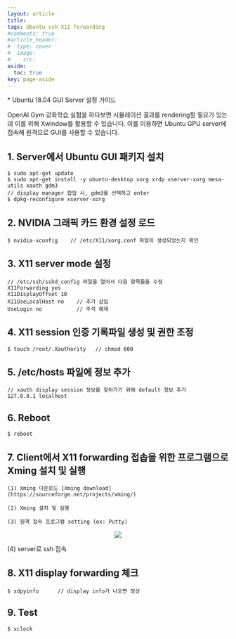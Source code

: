 ```yaml
---
layout: article
title:
tags: Ubuntu ssh X11 forwarding
#comments: true
#article_header:
#  type: cover
#  image:
#    src:
aside:
  toc: true
key: page-aside
---
```


  \* Ubuntu 18.04 GUI Server 설정 가이드

  OpenAI Gym 강화학습 실험을 하다보면 시뮬레이션 결과를 rendering할 필요가 있는데 이를 위해 Xwindow를 활용할 수 있습니다. 이를 이용하면 Ubuntu GPU server에 접속해 원격으로 GUI를 사용할 수 있습니다.


## 1. Server에서 Ubuntu GUI 패키지 설치

    $ sudo apt-get update
    $ sudo apt-get install -y ubuntu-desktop xorg xrdp xserver-xorg mesa-utils xauth gdm3
    // display manager 팝업 시, gdm3를 선택하고 enter
    $ dpkg-reconfigure xserver-xorg

## 2. NVIDIA 그래픽 카드 환경 설정 로드

    $ nvidia-xconfig    // /etc/X11/xorg.conf 파일이 생성되었는지 확인

## 3. X11 server mode 설정

    // /etc/ssh/sshd_config 파일을 열어서 다음 항목들을 수정
    X11Forwarding yes
    X11DisplayOffset 10
    X11UseLocalHost no    // 추가 삽입
    UseLogin no           // 주석 해제

## 4. X11 session 인증 기록파일 생성 및 권한 조정

    $ touch /root/.Xauthority   // chmod 600

## 5. /etc/hosts 파일에 정보 추가

    // xauth display session 정보를 찾아가기 위해 default 정보 추가
    127.0.0.1 localhost

## 6. Reboot

    $ reboot

## 7. Client에서 X11 forwarding 접솝을 위한 프로그램으로 Xming 설치 및 실행

    (1) Xming 다운로드 [Xming download](https://sourceforge.net/projects/xming/)

    (2) Xming 설치 및 실행

    (3) 원격 접속 프로그램 setting (ex: Putty)

<p align="center"><img src="https://github.com/LoteeYoon/LoteeYoon.github.io/blob/master/putty.png?raw=true"></p>
    (4) server로 ssh 접속

## 8. X11 display forwarding 체크

    $ xdpyinfo      // display info가 나오면 정상

## 9. Test

    $ xclock

